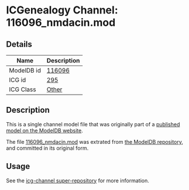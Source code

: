 # ICGenealogy Channel: 116096\_nmdacin.mod

## Details

Name | Description
---- | -----------
ModelDB id | [116096](http://senselab.med.yale.edu/ModelDB/ShowModel.cshtml?model=116096)
ICG id | [295](http://icg.neurotheory.ox.ac.uk/channels/other/295)
ICG Class | [Other](http://icg.neurotheory.ox.ac.uk/channels/other)

## Description

This is a single channel model file that was originally part of a [published model on the ModelDB website](http://senselab.med.yale.edu/mModelDB/ShowModel.cshtml?model=116096).

The file [116096\_nmdacin.mod](116096_nmdacin.mod) was extrated from [the ModelDB repository](http://senselab.med.yale.edu/ModelDB/ShowModel.cshtml?model=116096), and committed in its original form.

## Usage

See the [icg-channel super-repository](https://github.com/icgenealogy/icg-channels) for more information.